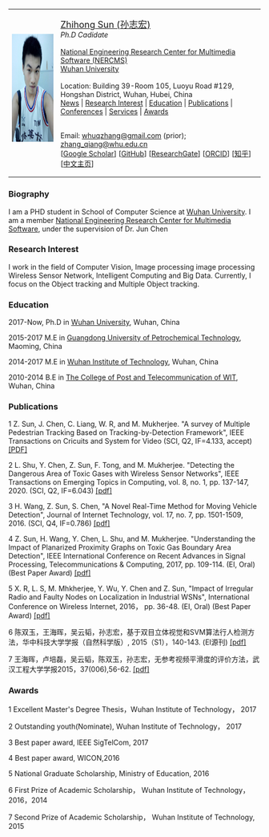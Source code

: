 <a id="home" class="anchor"></a>
<div id="container"> 
<div class="container"> 

<table class="imgtable"><tr><td>
<a href="./"><img src="/szh.jpg" alt="" height="215px" /></a>&nbsp;</td>
<td align="left"><p><a href="./"><font size="4">Zhihong Sun (</font><font size="4"; font style="font-family:Microsoft YaHei">孙志宏</font><font size="4">)</font></a><br />
<i> Ph.D Cadidate </i>
<br /><br />
<a href="http://multimedia.whu.edu.cn/">National Engineering Research Center for Multimedia Software (NERCMS)</a><br />
<a href="https://www.whu.edu.cn/">Wuhan University</a><br />
<br />
Location: Building 39-Room 105, Luoyu Road #129, Hongshan District, Wuhan, Hubei, China<br />
<class="staffshortcut">
 <A HREF="#News">News</A> | 
 <A HREF="#Interest">Research Interest</A> | 
 <A HREF="#Education">Education</A> | 
 <A HREF="#Publications">Publications</A> | 
 <A HREF="#Conferences">Conferences</A> | 
 <A HREF="#Services">Services</A> | 
 <A HREF="#Awards">Awards</A>
<br />
<br />
 
Email: whuqzhang@gmail.com (prior); &nbsp;&nbsp; zhang_qiang@whu.edu.cn <br />
[<a href="https://scholar.google.com/citations?user=Hb6OKF0AAAAJ&hl=zh-CN" target="_blank">Google Scholar</a>]
[<a href="https://github.com/qzhang95" target="_blank">GitHub</a>]
[<a href="https://www.researchgate.net/profile/Qiang_Zhang204" target="_blank">ResearchGate</a>]
[<a href="https://orcid.org/0000-0002-7116-9327" target="_blank">ORCID</a>]
[<a href="https://www.zhihu.com/people/qzhang95" target="_blank"><font style="font-family:Microsoft YaHei">知乎</font></a>]
[<a href="https://www.escience.cn/people/qz/index.html" target="_blank"><font style="font-family:Microsoft YaHei">中文主页</font></a>]</p>
</td></tr></table>

### Biography
I am a PHD student in School of Computer Science at [Wuhan University](https://www.whu.edu.cn/). I am a member [National Engineering Research Center for Multimedia Software](http://multimedia.whu.edu.cn/), under the supervision of Dr. Jun Chen


### Research Interest
I work in the field of Computer Vision,  Image processing  image processing Wireless Sensor Network, Intelligent Computing and Big Data. Currently, I focus on the Object tracking and Multiple Object tracking.

### Education
2017-Now, Ph.D in [Wuhan University](https://www.whu.edu.cn/), Wuhan, China

2015-2017 M.E in [Guangdong University of Petrochemical Technology](http://www.gdupt.edu.cn/), Maoming, China

2014-2017 M.E in [Wuhan Institute of Technology](www.wit.edu.cn), Wuhan, China

2010-2014 B.E in [The College of Post and Telecommunication of WIT](http://www.witpt.edu.cn/), Wuhan, China


### Publications
1 Z. Sun, J. Chen, C. Liang, W. R, and M. Mukherjee. "A survey of Multiple Pedestrian Tracking Based on Tracking-by-Detection Framework", IEEE Transactions on Cricuits and System for Video (SCI, Q2, IF=4.133, accept) [[PDF]](https://ieeexplore.ieee.org/stamp/stamp.jsp?tp=&arnumber=9142255)

2 L. Shu, Y. Chen, Z. Sun, F. Tong, and M. Mukherjee. "Detecting the Dangerous Area of Toxic Gases with Wireless Sensor Networks", IEEE Transactions on Emerging Topics in Computing, vol. 8, no. 1, pp. 137-147, 2020. (SCI, Q2, IF=6.043) [[pdf]](https://ieeexplore.ieee.org/stamp/stamp.jsp?tp=&arnumber=7917279)

3 H. Wang, Z. Sun, S. Chen, "A Novel Real-Time Method for Moving Vehicle Detection", Journal of Internet Technology, vol. 17, no. 7, pp. 1501-1509, 2016. (SCI, Q4, IF=0.786)  [[pdf]](http://www.airitilibrary.cn/DownloadArticle/DownloadArticleFile?strDocID=16079264-201612-201701100006-201701100006-1501-1509&publishTypeID=P001&pubIntoPublishTypeID=P001)

4 Z. Sun, H. Wang, Y. Chen, L. Shu, and M. Mukherjee. "Understanding the Impact of Planarized Proximity Graphs on Toxic Gas Boundary Area Detection", IEEE International Conference on Recent Advances in Signal Processing, Telecommunications & Computing, 2017, pp. 109-114. (EI, Oral) (Best Paper Award) [[pdf]](https://ieeexplore.ieee.org/stamp/stamp.jsp?tp=&arnumber=7849805)

5 X. R, L. S, M. Mhkherjee, Y. Wu, Y. Chen and Z. Sun, "Impact of Irregular Radio and Faulty Nodes on Localization in Industrial WSNs", International Conference on Wireless Internet, 2016， pp. 36-48. (EI, Oral) (Best Paper Award) [[pdf]](https://link.springer.com/content/pdf/10.1007%2F978-3-319-72998-5_5.pdf) 

6 陈双玉，王海晖，吴云韬，孙志宏，基于双目立体视觉和SVM算法行人检测方法，华中科技大学学报（自然科学版）, 2015（S1），140-143. (EI源刊) [[pdf]](http://oss.wanfangdata.com.cn/www/download.ashx/%E5%9F%BA%E4%BA%8E%E5%8F%8C%E7%9B%AE%E7%AB%8B%E4%BD%93%E8%A7%86%E8%A7%89%E5%92%8CSVM%E7%AE%97%E6%B3%95%E8%A1%8C%E4%BA%BA%E6%A3%80%E6%B5%8B%E6%96%B9%E6%B3%95.ashx?isread=true&type=conference&resourceId=9499334&transaction=%7B%22id%22%3Anull%2C%22transferOutAccountsStatus%22%3Anull%2C%22transaction%22%3A%7B%22id%22%3A%221285864377475407872%22%2C%22status%22%3A1%2C%22createDateTime%22%3Anull%2C%22payDateTime%22%3A1595408932452%2C%22authToken%22%3A%22TGT-5806926-EX7OHIDEHcsliptzbvf5fKTLuyQSMzzdlyUaAbRFz7bfrLap6Q-my.wanfangdata.com.cn%22%2C%22user%22%3A%7B%22accountType%22%3A%22Group%22%2C%22key%22%3A%22whdx%22%7D%2C%22transferIn%22%3A%7B%22accountType%22%3A%22Income%22%2C%22key%22%3A%22ConferenceFulltext%22%7D%2C%22transferOut%22%3A%7B%22GTimeLimit.whdx%22%3A10.0%7D%2C%22turnover%22%3A10.0%2C%22orderTurnover%22%3A10.0%2C%22productDetail%22%3A%22conference_9499334%22%2C%22productTitle%22%3Anull%2C%22userIP%22%3A%22202.114.66.96%22%2C%22organName%22%3Anull%2C%22memo%22%3Anull%2C%22orderUser%22%3A%22whdx%22%2C%22orderChannel%22%3A%22pc%22%2C%22payTag%22%3A%22%22%2C%22webTransactionRequest%22%3Anull%2C%22signature%22%3A%22agymV3HBgIesdu%2BSRZOpDPkhzSVeH9t6OnisRrvBDptCyvGX%2F6Nj3%2FUmpEcWc78LwnkNg%2F%2FwfJLq%5Cn72MMDRwZI%2BfvPkb56K06JofVtXI2GqExvi49UdEyOVCpgefTjxf33h%2BiAGFbKmM76zjwfayxy9P6%5CnUGfQCKAnsq2jxCPBELs%3D%22%2C%22delete%22%3Afalse%7D%2C%22isCache%22%3Afalse%7D)

7 王海晖，卢培磊，吴云韬，陈双玉，孙志宏，无参考视频平滑度的评价方法，武汉工程大学学报2015，37(006),56-62. [[pdf]](http://oss.wanfangdata.com.cn/www/download.ashx/%E6%97%A0%E5%8F%82%E8%80%83%E8%A7%86%E9%A2%91%E5%B9%B3%E6%BB%91%E5%BA%A6%E7%9A%84%E8%AF%84%E4%BB%B7%E6%96%B9%E6%B3%95.ashx?isread=true&type=perio&resourceId=whhgxyxb201506012&transaction=%7B%22id%22%3Anull%2C%22transferOutAccountsStatus%22%3Anull%2C%22transaction%22%3A%7B%22id%22%3A%221285864667712868352%22%2C%22status%22%3A1%2C%22createDateTime%22%3Anull%2C%22payDateTime%22%3A1595409001650%2C%22authToken%22%3A%22TGT-5806926-EX7OHIDEHcsliptzbvf5fKTLuyQSMzzdlyUaAbRFz7bfrLap6Q-my.wanfangdata.com.cn%22%2C%22user%22%3A%7B%22accountType%22%3A%22Group%22%2C%22key%22%3A%22whdx%22%7D%2C%22transferIn%22%3A%7B%22accountType%22%3A%22Income%22%2C%22key%22%3A%22PeriodicalFulltext%22%7D%2C%22transferOut%22%3A%7B%22GTimeLimit.whdx%22%3A3.0%7D%2C%22turnover%22%3A3.0%2C%22orderTurnover%22%3A3.0%2C%22productDetail%22%3A%22perio_whhgxyxb201506012%22%2C%22productTitle%22%3Anull%2C%22userIP%22%3A%22202.114.66.96%22%2C%22organName%22%3Anull%2C%22memo%22%3Anull%2C%22orderUser%22%3A%22whdx%22%2C%22orderChannel%22%3A%22pc%22%2C%22payTag%22%3A%22%22%2C%22webTransactionRequest%22%3Anull%2C%22signature%22%3A%22aBJyWLieCwJBuuNlwfdm0p4TtI3csBMg4w%2F68QglG1KSU0RlXioixOX951vGoN82RThUQIS5BVw4%5CnXKSuutXMoLMHXVObzko7gpybEf2L6Fr4QyB372VWsNhDBOOy%2BUi2HeX8J23mp%2Bu%2FNnddJ0r14teA%5CnWzm1%2Bls6%2FDN4SG%2BID3Y%3D%22%2C%22delete%22%3Afalse%7D%2C%22isCache%22%3Afalse%7D)


### Awards
1 Excellent Master's Degree Thesis，Wuhan Institute of Technology， 2017

2 Outstanding youth(Nominate), Wuhan Institute of Technology， 2017

3 Best paper award, IEEE SigTelCom, 2017

4 Best paper award, WICON,2016

5 National Graduate Scholarship, Ministry of Education, 2016

6 First Prize of Academic Scholarship， Wuhan Institute of Technology， 2016，2014

7 Second Prize of Academic Scholarship， Wuhan Institute of Technology, 2015


